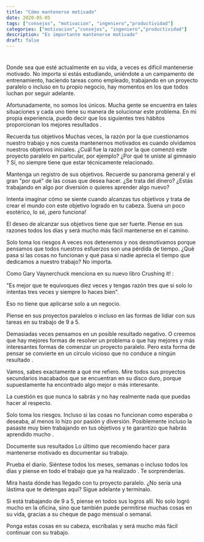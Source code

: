 ```yaml
---
title: "Cómo mantenerse motivado"
date: 2020-05-05
tags: ["consejos", "motivacion", "ingeniero","productividad"]
categories: ["motivacion","consejos", "ingeniero","productividad"]
description: "Es importante mantenerse motivado"
draft: false
---
```

 
# 
Donde sea que esté actualmente en su vida, a veces es difícil mantenerse motivado. No importa si estás estudiando, uniéndote a un campamento de entrenamiento, haciendo tareas como empleado, trabajando en un proyecto paralelo o incluso en tu propio negocio, hay momentos en los que todos luchan por seguir adelante.

Afortunadamente, no somos los únicos. Mucha gente se encuentra en tales situaciones y cada uno tiene su manera de solucionar este problema. En mi propia experiencia, puedo decir que los siguientes tres hábitos proporcionan los mejores resultados .

Recuerda tus objetivos
Muchas veces, la razón por la que cuestionamos nuestro trabajo y nos cuesta mantenernos motivados es cuando olvidamos nuestros objetivos iniciales. ¿Cuál fue la razón por la que comenzó este proyecto paralelo en particular, por ejemplo? ¿Por qué te uniste al gimnasio ? Sí, no siempre tiene que estar técnicamente relacionado.

Mantenga un registro de sus objetivos. Recuerde su panorama general y el gran "por qué" de las cosas que desea hacer. ¿Se trata del dinero? ¿Estás trabajando en algo por diversión o quieres aprender algo nuevo?

Intenta imaginar cómo se siente cuando alcanzas tus objetivos y trata de crear el mundo con este objetivo logrado en tu cabeza. Suena un poco esotérico, lo sé, ¡pero funciona!

El deseo de alcanzar sus objetivos tiene que ser fuerte. Piense en sus razones todos los días y será mucho más fácil mantenerse en el camino.

Solo toma los riesgos
A veces nos detenemos y nos desmotivamos porque pensamos que todos nuestros esfuerzos son una pérdida de tiempo. ¿Qué pasa si las cosas no funcionan y qué pasa si nadie aprecia el tiempo que dedicamos a nuestro trabajo? No importa.

Como Gary Vaynerchuck menciona en su nuevo libro Crushing it! :

"Es mejor que te equivoques diez veces y tengas razón tres que si solo lo intentas tres veces y siempre lo haces bien".

Eso no tiene que aplicarse solo a un negocio.

Piense en sus proyectos paralelos o incluso en las formas de lidiar con sus tareas en su trabajo de 9 a 5.

Demasiadas veces pensamos en un posible resultado negativo. O creemos que hay mejores formas de resolver un problema o que hay mejores y más interesantes formas de comenzar un proyecto paralelo. Pero esta forma de pensar se convierte en un círculo vicioso que no conduce a ningún resultado .

Vamos, sabes exactamente a qué me refiero. Mire todos sus proyectos secundarios inacabados que se encuentran en su disco duro, porque supuestamente ha encontrado algo mejor o más interesante.

La cuestión es que nunca lo sabrás y no hay realmente nada que puedas hacer al respecto.

Solo toma los riesgos. Incluso si las cosas no funcionan como esperaba o deseaba, al menos lo hizo por pasión y diversión. Posiblemente incluso la pasaste muy bien trabajando en tus objetivos y te garantizo que habrás aprendido mucho .

Documente sus resultados
Lo último que recomiendo hacer para mantenerse motivado es documentar su trabajo.

Prueba el diario. Siéntese todos los meses, semanas o incluso todos los días y piense en todo el trabajo que ya ha realizado . Te sorprenderías.

Mira hasta dónde has llegado con tu proyecto paralelo. ¿No sería una lástima que te detengas aquí? Sigue adelante y termínalo.

Si está trabajando de 9 a 5, piense en todos sus logros allí. No solo logró mucho en la oficina, sino que también puede permitirse muchas cosas en su vida, gracias a su cheque de pago mensual o semanal.

Ponga estas cosas en su cabeza, escríbalas y será mucho más fácil continuar con su trabajo.